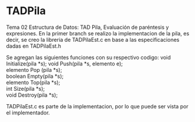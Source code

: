 # TADPila
Tema 02 Estructura de Datos: TAD Pila, Evaluación de paréntesis y expresiones.
En la primer branch se realizo la implementacion de la pila, es decir,
se creo la libreria de TADPilaEst.c en base a las especificaciones dadas
en TADPilaEst.h

Se agregan las siguientes funciones con su respectivo codigo:
void Initialize(pila *s);
void Push(pila *s, elemento e);		
elemento Pop (pila *s);				
boolean Empty(pila *s);				
elemento Top(pila *s);				
int Size(pila *s);					
void Destroy(pila *s);

TADPilaEst.c es parte de la implementacion, por lo que puede ser
vista por el implementador.
